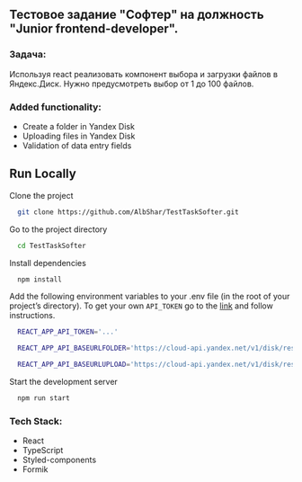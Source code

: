## Тестовое задание "Софтер" на должность "Junior frontend-developer".

### Задача: 
Используя react реализовать компонент выбора и загрузки файлов в Яндекс.Диск. Нужно предусмотреть выбор от 1 до 100 файлов.

### Added functionality:
- Create a folder in Yandex Disk
- Uploading files in Yandex Disk
- Validation of data entry fields

## Run Locally

Clone the project

```bash
  git clone https://github.com/AlbShar/TestTaskSofter.git
```

Go to the project directory

```bash
  cd TestTaskSofter
```

Install dependencies

```bash
  npm install
```

Add the following environment variables to your .env file (in the root of your project’s directory). To get your own `API_TOKEN` go to the [link](https://yandex.ru/dev/direct/doc/start/token.html) and follow instructions.

```bash
  REACT_APP_API_TOKEN='...'

  REACT_APP_API_BASEURLFOLDER='https://cloud-api.yandex.net/v1/disk/resources?path='

  REACT_APP_API_BASEURLUPLOAD='https://cloud-api.yandex.net/v1/disk/resources/upload?path='
```


Start the development server

```bash
  npm run start
```

### Tech Stack:
- React
- TypeScript
- Styled-components
- Formik

